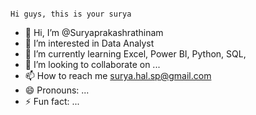                                                                                                                 Hi guys, this is your surya




- 👋 Hi, I’m @Suryaprakashrathinam
- 👀 I’m interested in Data Analyst
- 🌱 I’m currently learning Excel, Power BI, Python, SQL, 
- 💞️ I’m looking to collaborate on ...
- 📫 How to reach me surya.hal.sp@gmail.com
- 😄 Pronouns: ...
- ⚡ Fun fact: ...

<!---
Suryaprakashrathinam/Suryaprakashrathinam is a ✨ special ✨ repository because its `README.md` (this file) appears on your GitHub profile.
You can click the Preview link to take a look at your changes.
--->
